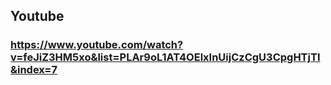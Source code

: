 ## Youtube

### https://www.youtube.com/watch?v=feJiZ3HM5xo&list=PLAr9oL1AT4OElxInUijCzCgU3CpgHTjTI&index=7
